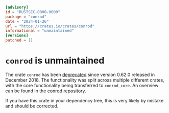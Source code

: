 ```toml
[advisory]
id = "RUSTSEC-0000-0000"
package = "conrod"
date = "2024-01-26"
url = "https://crates.io/crates/conrod"
informational = "unmaintained"
[versions]
patched = []
```

# `conrod` is unmaintained

The crate `conrod` has been [deprecated] since version 0.62.0 released in December 2018. The functionality was split across multiple different crates, with the core functionality being transferred to `conrod_core`. An overview can be found in the [conrod repository].

If you have this crate in your dependency tree, this is very likely by mistake and should be corrected.

[deprecated]: https://crates.io/crates/conrod/
[conrod repository]: https://github.com/PistonDevelopers/conrod